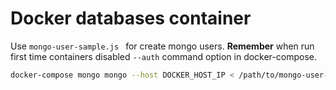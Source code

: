 # Docker databases container

Use ```mongo-user-sample.js ``` for create mongo users. **Remember** when run first time containers disabled ```--auth``` command option in docker-compose.

```sh 
docker-compose mongo mongo --host DOCKER_HOST_IP < /path/to/mongo-user-sample.js
```
